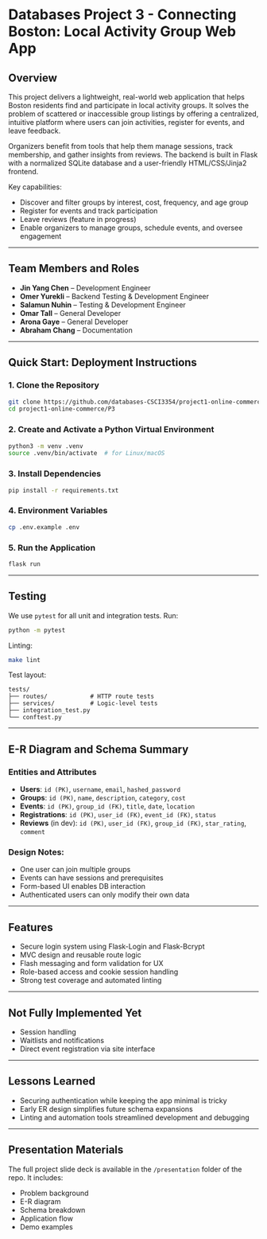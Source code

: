 # Databases Project 3 - Connecting Boston: Local Activity Group Web App

## Overview

This project delivers a lightweight, real-world web application that helps Boston residents find and participate in local activity groups. It solves the problem of scattered or inaccessible group listings by offering a centralized, intuitive platform where users can join activities, register for events, and leave feedback.

Organizers benefit from tools that help them manage sessions, track membership, and gather insights from reviews. The backend is built in Flask with a normalized SQLite database and a user-friendly HTML/CSS/Jinja2 frontend.

Key capabilities:
- Discover and filter groups by interest, cost, frequency, and age group
- Register for events and track participation
- Leave reviews (feature in progress)
- Enable organizers to manage groups, schedule events, and oversee engagement

---

## Team Members and Roles

- **Jin Yang Chen** – Development Engineer
- **Omer Yurekli** – Backend Testing & Development Engineer
- **Salamun Nuhin** – Testing & Development Engineer
- **Omar Tall** – General Developer
- **Arona Gaye** – General Developer
- **Abraham Chang** – Documentation

---

## Quick Start: Deployment Instructions

### 1. Clone the Repository
```bash
git clone https://github.com/databases-CSCI3354/project1-online-commerce.git
cd project1-online-commerce/P3
```

### 2. Create and Activate a Python Virtual Environment
```bash
python3 -m venv .venv
source .venv/bin/activate  # for Linux/macOS
```

### 3. Install Dependencies
```bash
pip install -r requirements.txt
```

### 4. Environment Variables
```bash
cp .env.example .env
```

### 5. Run the Application
```bash
flask run
```

---

## Testing

We use `pytest` for all unit and integration tests.
Run:
```bash
python -m pytest
```

Linting:
```bash
make lint
```

Test layout:
```
tests/
├── routes/            # HTTP route tests
├── services/          # Logic-level tests
├── integration_test.py
└── conftest.py
```

---

## E-R Diagram and Schema Summary

### Entities and Attributes
- **Users**: `id (PK)`, `username`, `email`, `hashed_password`
- **Groups**: `id (PK)`, `name`, `description`, `category`, `cost`
- **Events**: `id (PK)`, `group_id (FK)`, `title`, `date`, `location`
- **Registrations**: `id (PK)`, `user_id (FK)`, `event_id (FK)`, `status`
- **Reviews** (in dev): `id (PK)`, `user_id (FK)`, `group_id (FK)`, `star_rating`, `comment`

### Design Notes:
- One user can join multiple groups
- Events can have sessions and prerequisites
- Form-based UI enables DB interaction
- Authenticated users can only modify their own data

---

## Features

-  Secure login system using Flask-Login and Flask-Bcrypt
-  MVC design and reusable route logic
-  Flash messaging and form validation for UX
-  Role-based access and cookie session handling
-  Strong test coverage and automated linting

---

## Not Fully Implemented Yet
- Session handling
- Waitlists and notifications
- Direct event registration via site interface

---

## Lessons Learned

- Securing authentication while keeping the app minimal is tricky
- Early ER design simplifies future schema expansions
- Linting and automation tools streamlined development and debugging

---

## Presentation Materials

The full project slide deck is available in the `/presentation` folder of the repo. It includes:
- Problem background
- E-R diagram
- Schema breakdown
- Application flow
- Demo examples

